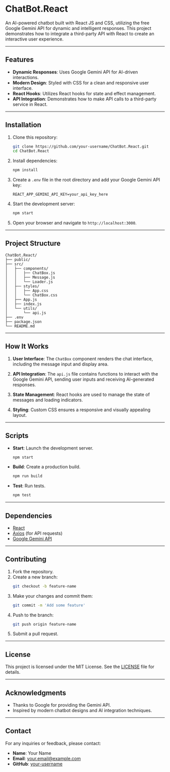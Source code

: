 # ChatBot.React

An AI-powered chatbot built with React JS and CSS, utilizing the free Google Gemini API for dynamic and intelligent responses. This project demonstrates how to integrate a third-party API with React to create an interactive user experience.

---

## Features
- **Dynamic Responses**: Uses Google Gemini API for AI-driven interactions.
- **Modern Design**: Styled with CSS for a clean and responsive user interface.
- **React Hooks**: Utilizes React hooks for state and effect management.
- **API Integration**: Demonstrates how to make API calls to a third-party service in React.

---

## Installation

1. Clone this repository:
   ```bash
   git clone https://github.com/your-username/ChatBot.React.git
   cd ChatBot.React
   ```

2. Install dependencies:
   ```bash
   npm install
   ```

3. Create a `.env` file in the root directory and add your Google Gemini API key:
   ```env
   REACT_APP_GEMINI_API_KEY=your_api_key_here
   ```

4. Start the development server:
   ```bash
   npm start
   ```

5. Open your browser and navigate to `http://localhost:3000`.

---

## Project Structure

```
ChatBot.React/
├── public/
├── src/
│   ├── components/
│   │   ├── ChatBox.js
│   │   ├── Message.js
│   │   └── Loader.js
│   ├── styles/
│   │   ├── App.css
│   │   └── ChatBox.css
│   ├── App.js
│   ├── index.js
│   └── utils/
│       └── api.js
├── .env
├── package.json
└── README.md
```

---

## How It Works

1. **User Interface**: The `ChatBox` component renders the chat interface, including the message input and display area.

2. **API Integration**: The `api.js` file contains functions to interact with the Google Gemini API, sending user inputs and receiving AI-generated responses.

3. **State Management**: React hooks are used to manage the state of messages and loading indicators.

4. **Styling**: Custom CSS ensures a responsive and visually appealing layout.

---

## Scripts

- **Start**: Launch the development server.
  ```bash
  npm start
  ```
- **Build**: Create a production build.
  ```bash
  npm run build
  ```
- **Test**: Run tests.
  ```bash
  npm test
  ```

---

## Dependencies

- [React](https://reactjs.org/)
- [Axios](https://axios-http.com/) (for API requests)
- [Google Gemini API](https://developers.google.com/gemini)

---

## Contributing

1. Fork the repository.
2. Create a new branch:
   ```bash
   git checkout -b feature-name
   ```
3. Make your changes and commit them:
   ```bash
   git commit -m 'Add some feature'
   ```
4. Push to the branch:
   ```bash
   git push origin feature-name
   ```
5. Submit a pull request.

---

## License

This project is licensed under the MIT License. See the [LICENSE](LICENSE) file for details.

---

## Acknowledgments

- Thanks to Google for providing the Gemini API.
- Inspired by modern chatbot designs and AI integration techniques.

---

## Contact

For any inquiries or feedback, please contact:

- **Name**: Your Name
- **Email**: your.email@example.com
- **GitHub**: [your-username](https://github.com/your-username)
